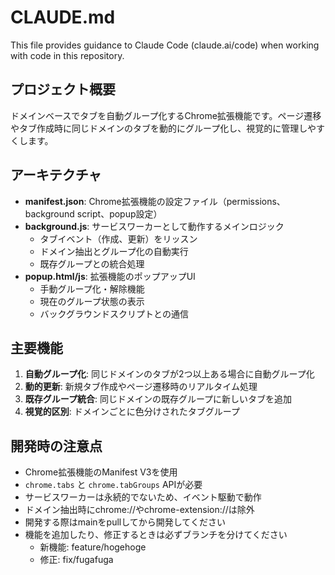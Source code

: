 # CLAUDE.md

This file provides guidance to Claude Code (claude.ai/code) when working with code in this repository.

## プロジェクト概要

ドメインベースでタブを自動グループ化するChrome拡張機能です。ページ遷移やタブ作成時に同じドメインのタブを動的にグループ化し、視覚的に管理しやすくします。

## アーキテクチャ

- **manifest.json**: Chrome拡張機能の設定ファイル（permissions、background script、popup設定）
- **background.js**: サービスワーカーとして動作するメインロジック
  - タブイベント（作成、更新）をリッスン
  - ドメイン抽出とグループ化の自動実行
  - 既存グループとの統合処理
- **popup.html/js**: 拡張機能のポップアップUI
  - 手動グループ化・解除機能
  - 現在のグループ状態の表示
  - バックグラウンドスクリプトとの通信

## 主要機能

1. **自動グループ化**: 同じドメインのタブが2つ以上ある場合に自動グループ化
2. **動的更新**: 新規タブ作成やページ遷移時のリアルタイム処理
3. **既存グループ統合**: 同じドメインの既存グループに新しいタブを追加
4. **視覚的区別**: ドメインごとに色分けされたタブグループ

## 開発時の注意点

- Chrome拡張機能のManifest V3を使用
- `chrome.tabs` と `chrome.tabGroups` APIが必要
- サービスワーカーは永続的でないため、イベント駆動で動作
- ドメイン抽出時にchrome://やchrome-extension://は除外
- 開発する際はmainをpullしてから開発してください
- 機能を追加したり、修正するときは必ずブランチを分けてください
  - 新機能: feature/hogehoge
  - 修正: fix/fugafuga

